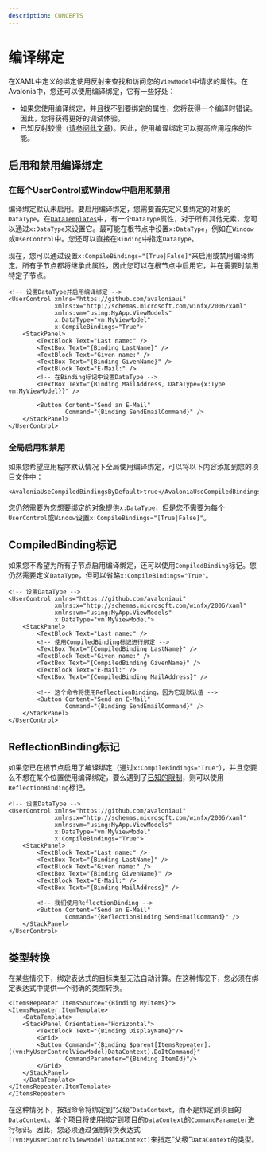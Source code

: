 ```yaml
---
description: CONCEPTS
---
```


# 编译绑定

在XAML中定义的绑定使用反射来查找和访问您的`ViewModel`中请求的属性。在Avalonia中，您还可以使用编译绑定，它有一些好处：

* 如果您使用编译绑定，并且找不到要绑定的属性，您将获得一个编译时错误。因此，您将获得更好的调试体验。
* 已知反射较慢（[请参阅此文章](https://www.codeproject.com/Articles/1161127/Why-is-reflection-slow))。因此，使用编译绑定可以提高应用程序的性能。

## 启用和禁用编译绑定

### 在每个UserControl或Window中启用和禁用

编译绑定默认未启用。要启用编译绑定，您需要首先定义要绑定的对象的`DataType`。在[`DataTemplates`](../data-templates)中，有一个`DataType`属性，对于所有其他元素，您可以通过`x:DataType`来设置它。最可能在根节点中设置`x:DataType`，例如在`Window`或`UserControl`中。您还可以直接在`Binding`中指定`DataType`。

现在，您可以通过设置`x:CompileBindings="[True|False]"`来启用或禁用编译绑定。所有子节点都将继承此属性，因此您可以在根节点中启用它，并在需要时禁用特定子节点。

```markup
<!-- 设置DataType并启用编译绑定 -->
<UserControl xmlns="https://github.com/avaloniaui"
             xmlns:x="http://schemas.microsoft.com/winfx/2006/xaml"
             xmlns:vm="using:MyApp.ViewModels"
             x:DataType="vm:MyViewModel"
             x:CompileBindings="True">
    <StackPanel>
        <TextBlock Text="Last name:" />
        <TextBox Text="{Binding LastName}" />
        <TextBlock Text="Given name:" />
        <TextBox Text="{Binding GivenName}" />
        <TextBlock Text="E-Mail:" />
        <!-- 在Binding标记中设置DataType -->
        <TextBox Text="{Binding MailAddress, DataType={x:Type vm:MyViewModel}}" />

        <Button Content="Send an E-Mail"
                Command="{Binding SendEmailCommand}" />
    </StackPanel>
</UserControl>
```

### 全局启用和禁用

如果您希望应用程序默认情况下全局使用编译绑定，可以将以下内容添加到您的项目文件中：

```markup
<AvaloniaUseCompiledBindingsByDefault>true</AvaloniaUseCompiledBindingsByDefault>
```

您仍然需要为您想要绑定的对象提供`x:DataType`，但是您不需要为每个`UserControl`或`Window`设置`x:CompileBindings="[True|False]"`。

## CompiledBinding标记

如果您不希望为所有子节点启用编译绑定，还可以使用`CompiledBinding`标记。您仍然需要定义`DataType`，但可以省略`x:CompileBindings="True"`。

```markup
<!-- 设置DataType -->
<UserControl xmlns="https://github.com/avaloniaui"
             xmlns:x="http://schemas.microsoft.com/winfx/2006/xaml"
             xmlns:vm="using:MyApp.ViewModels"
             x:DataType="vm:MyViewModel">
    <StackPanel>
        <TextBlock Text="Last name:" />
        <!-- 使用CompiledBinding标记进行绑定 -->
        <TextBox Text="{CompiledBinding LastName}" />
        <TextBlock Text="Given name:" />
        <TextBox Text="{CompiledBinding GivenName}" />
        <TextBlock Text="E-Mail:" />
        <TextBox Text="{CompiledBinding MailAddress}" />

        <!-- 这个命令将使用ReflectionBinding，因为它是默认值 -->
        <Button Content="Send an E-Mail"
                Command="{Binding SendEmailCommand}" />
    </StackPanel>
</UserControl>
```

## ReflectionBinding标记

如果您已在根节点启用了编译绑定（通过`x:CompileBindings="True"`），并且您要么不想在某个位置使用编译绑定，要么遇到了[已知的限制](#known-limitations)，则可以使用`ReflectionBinding`标记。

```markup
<!-- 设置DataType -->
<UserControl xmlns="https://github.com/avaloniaui"
             xmlns:x="http://schemas.microsoft.com/winfx/2006/xaml"
             xmlns:vm="using:MyApp.ViewModels"
             x:DataType="vm:MyViewModel"
             x:CompileBindings="True">
    <StackPanel>
        <TextBlock Text="Last name:" />
        <TextBox Text="{Binding LastName}" />
        <TextBlock Text="Given name:" />
        <TextBox Text="{Binding GivenName}" />
        <TextBlock Text="E-Mail:" />
        <TextBox Text="{Binding MailAddress}" />

        <!-- 我们使用ReflectionBinding -->
        <Button Content="Send an E-Mail"
                Command="{ReflectionBinding SendEmailCommand}" />
    </StackPanel>
</UserControl>
```

## 类型转换

在某些情况下，绑定表达式的目标类型无法自动计算。在这种情况下，您必须在绑定表达式中提供一个明确的类型转换。

```markup
<ItemsRepeater ItemsSource="{Binding MyItems}">
<ItemsRepeater.ItemTemplate>
    <DataTemplate>
    <StackPanel Orientation="Horizontal">
        <TextBlock Text="{Binding DisplayName}"/>
        <Grid>
        <Button Command="{Binding $parent[ItemsRepeater].((vm:MyUserControlViewModel)DataContext).DoItCommand}"
                CommandParameter="{Binding ItemId}"/>
        </Grid>
    </StackPanel>
    </DataTemplate>
</ItemsRepeater.ItemTemplate>
</ItemsRepeater>
```

在这种情况下，按钮命令将绑定到“父级”`DataContext`，而不是绑定到项目的`DataContext`。单个项目将使用绑定到项目的`DataContext`的`CommandParameter`进行标识。因此，您必须通过强制转换表达式`((vm:MyUserControlViewModel)DataContext)`来指定“父级”`DataContext`的类型。